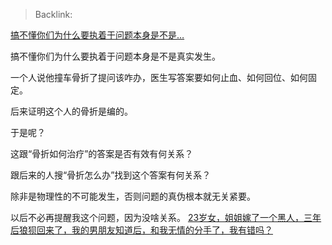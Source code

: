 > Backlink: 

[搞不懂你们为什么要执着于问题本身是不是…](https://www.zhihu.com/pin/1674060883872444416)

搞不懂你们为什么要执着于问题本身是不是真实发生。

一个人说他撞车骨折了提问该咋办，医生写答案要如何止血、如何回位、如何固定。

后来证明这个人的骨折是编的。

于是呢？

这跟“骨折如何治疗”的答案是否有效有何关系？

跟后来的人搜“骨折怎么办”找到这个答案有何关系？

除非是物理性的不可能发生，否则问题的真伪根本就无关紧要。

以后不必再提醒我这个问题，因为没啥关系。
[23岁女，姐姐嫁了一个黑人，三年后狼狈回来了，我的男朋友知道后，和我无情的分手了，我有错吗？](https://www.zhihu.com/question/616886871/answer/3163064777)